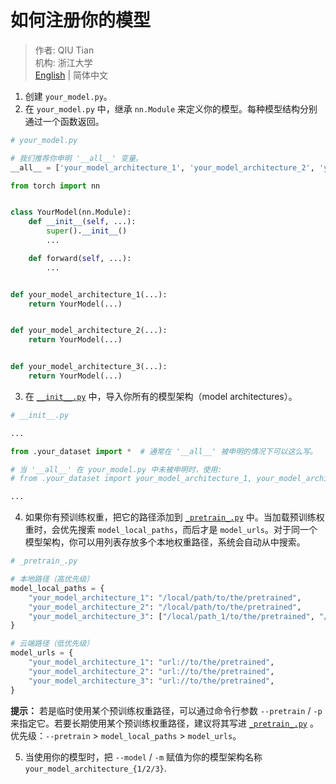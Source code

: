 # 如何注册你的模型

> 作者: QIU Tian  
> 机构: 浙江大学  
> [English](README.md) | 简体中文

1. 创建 `your_model.py`。
2. 在 `your_model.py` 中，继承 `nn.Module` 来定义你的模型。每种模型结构分别通过一个函数返回。

```python
# your_model.py

# 我们推荐你申明 '__all__' 变量。
__all__ = ['your_model_architecture_1', 'your_model_architecture_2', 'your_model_architecture_3']

from torch import nn


class YourModel(nn.Module):
    def __init__(self, ...):
        super().__init__()
        ...

    def forward(self, ...):
        ...


def your_model_architecture_1(...):
    return YourModel(...)


def your_model_architecture_2(...):
    return YourModel(...)


def your_model_architecture_3(...):
    return YourModel(...)
```

3. 在 [`__init__.py`](__init__.py) 中，导入你所有的模型架构（model architectures）。

```python
# __init__.py

...

from .your_dataset import *  # 通常在 '__all__' 被申明的情况下可以这么写。

# 当 '__all__' 在 your_model.py 中未被申明时，使用:
# from .your_dataset import your_model_architecture_1, your_model_architecture_2, your_model_architecture_3

...
```

4. 如果你有预训练权重，把它的路径添加到 [`_pretrain_.py`](_pretrain_.py)
   中。当加载预训练权重时，会优先搜索 `model_local_paths`，而后才是 `model_urls`。对于同一个模型架构，你可以用列表存放多个本地权重路径，系统会自动从中搜索。

```python
# _pretrain_.py

# 本地路径（高优先级）
model_local_paths = {
    "your_model_architecture_1": "/local/path/to/the/pretrained",
    "your_model_architecture_2": "/local/path/to/the/pretrained",
    "your_model_architecture_3": ["/local/path_1/to/the/pretrained", "/local/path_2/to/the/pretrained"],
}

# 云端路径（低优先级）
model_urls = {
    "your_model_architecture_1": "url://to/the/pretrained",
    "your_model_architecture_2": "url://to/the/pretrained",
    "your_model_architecture_3": "url://to/the/pretrained",
}
```

**提示：**
若是临时使用某个预训练权重路径，可以通过命令行参数 `--pretrain` / `-p`
来指定它。若要长期使用某个预训练权重路径，建议将其写进 [`_pretrain_.py`](_pretrain_.py)
。优先级：`--pretrain` > `model_local_paths` > `model_urls`。

5. 当使用你的模型时，把 `--model` / `-m` 赋值为你的模型架构名称 `your_model_architecture_{1/2/3}`. 
